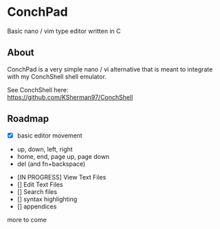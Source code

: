 # ConchPad
Basic nano / vim type editor written in C


## About
ConchPad is a very simple nano / vi alternative that is meant to integrate with my ConchShell shell emulator.

See ConchShell here:  
https://github.com/KSherman97/ConchShell

## Roadmap
- [X] basic editor movement
* up, down, left, right
* home, end, page up, page down
* del (and fn+backspace)  

- [IN PROGRESS] View Text Files  
- [] Edit Text Files  
- [] Search files  
- [] syntax highlighting  
- [] appendices  

more to come